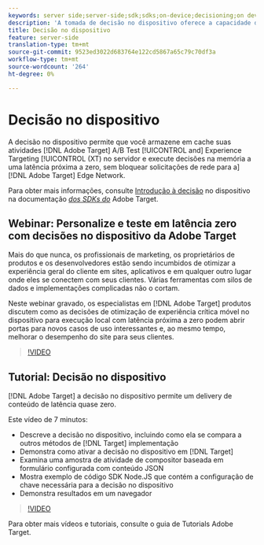 ```yaml
---
keywords: server side;server-side;sdk;sdks;on-device;decisioning;on device;ondevice;zero latency;latency;near-zero;node.js
description: 'A tomada de decisão no dispositivo oferece a capacidade de armazenar em cache as atividades Adobe Target A/B e Experience Targeting (XT) no servidor e executar decisões na memória a uma latência próxima a zero, sem bloquear solicitações de rede para a Adobe Target Edge Network. '
title: Decisão no dispositivo
feature: server-side
translation-type: tm+mt
source-git-commit: 9523ed3022d683764e122cd5867a65c79c70df3a
workflow-type: tm+mt
source-wordcount: '264'
ht-degree: 0%

---
```



# Decisão no dispositivo

A decisão no dispositivo permite que você armazene em cache suas atividades [!DNL Adobe Target] A/B Test [!UICONTROL and] Experience Targeting [!UICONTROL (XT) no servidor e execute decisões na memória a uma latência próxima a zero, sem bloquear solicitações de rede para a] [!DNL Adobe Target] Edge Network.

Para obter mais informações, consulte [Introdução à decisão](https://adobetarget-sdks.gitbook.io/docs/on-device-decisioning/introduction-to-on-device-decisioning) no dispositivo na documentação *[dos SDKs do](https://adobetarget-sdks.gitbook.io/docs/)* Adobe Target.

## Webinar: Personalize e teste em latência zero com decisões no dispositivo da Adobe Target

Mais do que nunca, os profissionais de marketing, os proprietários de produtos e os desenvolvedores estão sendo incumbidos de otimizar a experiência geral do cliente em sites, aplicativos e em qualquer outro lugar onde eles se conectem com seus clientes. Várias ferramentas com silos de dados e implementações complicadas não o cortam.

Neste webinar gravado, os especialistas em [!DNL Adobe Target] produtos discutem como as decisões de otimização de experiência crítica móvel no dispositivo para execução local com latência próxima a zero podem abrir portas para novos casos de uso interessantes e, ao mesmo tempo, melhorar o desempenho do site para seus clientes.

>[!VIDEO](https://video.tv.adobe.com/v/328148)

## Tutorial: Decisão no dispositivo

[!DNL Adobe Target] a decisão no dispositivo permite um delivery de conteúdo de latência quase zero.

Este vídeo de 7 minutos:

* Descreve a decisão no dispositivo, incluindo como ela se compara a outros métodos de [!DNL Target] implementação
* Demonstra como ativar a decisão no dispositivo em [!DNL Target]
* Examina uma amostra de atividade de compositor baseada em formulário configurada com conteúdo JSON
* Mostra exemplo de código SDK Node.JS que contém a configuração de chave necessária para a decisão no dispositivo
* Demonstra resultados em um navegador

>[!VIDEO](https://video.tv.adobe.com/v/329032)

Para obter mais vídeos e tutoriais, consulte o guia de Tutorials [](https://experienceleague.adobe.com/docs/target-learn/tutorials/overview.html) Adobe Target.
